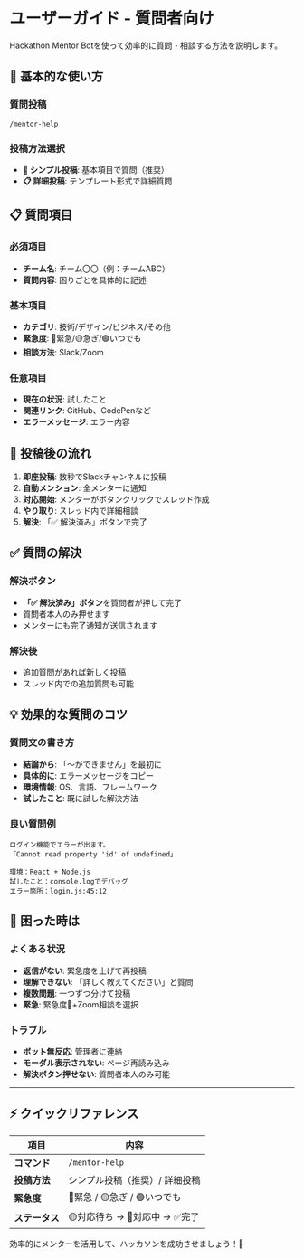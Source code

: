 # ユーザーガイド - 質問者向け

Hackathon Mentor Botを使って効率的に質問・相談する方法を説明します。

## 🚀 基本的な使い方

### 質問投稿
```
/mentor-help
```

### 投稿方法選択
- **📝 シンプル投稿**: 基本項目で質問（推奨）
- **📋 詳細投稿**: テンプレート形式で詳細質問

## 📋 質問項目

### 必須項目
- **チーム名**: チーム〇〇（例：チームABC）
- **質問内容**: 困りごとを具体的に記述

### 基本項目
- **カテゴリ**: 技術/デザイン/ビジネス/その他
- **緊急度**: 🔴緊急/🟡急ぎ/🟢いつでも  
- **相談方法**: Slack/Zoom

### 任意項目
- **現在の状況**: 試したこと
- **関連リンク**: GitHub、CodePenなど
- **エラーメッセージ**: エラー内容

## 🔔 投稿後の流れ

1. **即座投稿**: 数秒でSlackチャンネルに投稿
2. **自動メンション**: 全メンターに通知
3. **対応開始**: メンターがボタンクリックでスレッド作成
4. **やり取り**: スレッド内で詳細相談
5. **解決**: 「✅ 解決済み」ボタンで完了

## ✅ 質問の解決

### 解決ボタン
- **「✅ 解決済み」ボタン**を質問者が押して完了
- 質問者本人のみ押せます
- メンターにも完了通知が送信されます

### 解決後
- 追加質問があれば新しく投稿
- スレッド内での追加質問も可能

## 💡 効果的な質問のコツ

### 質問文の書き方
- **結論から**: 「〜ができません」を最初に
- **具体的に**: エラーメッセージをコピー
- **環境情報**: OS、言語、フレームワーク
- **試したこと**: 既に試した解決方法

### 良い質問例
```
ログイン機能でエラーが出ます。
「Cannot read property 'id' of undefined」

環境：React + Node.js
試したこと：console.logでデバッグ
エラー箇所：login.js:45:12
```

## 🚫 困った時は

### よくある状況
- **返信がない**: 緊急度を上げて再投稿
- **理解できない**: 「詳しく教えてください」と質問
- **複数問題**: 一つずつ分けて投稿
- **緊急**: 緊急度🔴+Zoom相談を選択

### トラブル
- **ボット無反応**: 管理者に連絡
- **モーダル表示されない**: ページ再読み込み
- **解決ボタン押せない**: 質問者本人のみ可能

---

## ⚡ クイックリファレンス

| 項目 | 内容 |
|-----|-----|
| **コマンド** | `/mentor-help` |
| **投稿方法** | シンプル投稿（推奨）/ 詳細投稿 |
| **緊急度** | 🔴緊急 / 🟡急ぎ / 🟢いつでも |
| **ステータス** | 🟡対応待ち → 🔵対応中 → ✅完了 |

効率的にメンターを活用して、ハッカソンを成功させましょう！🎉